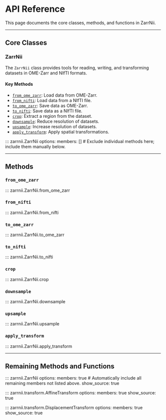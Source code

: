 # API Reference

This page documents the core classes, methods, and functions in ZarrNii. 

---

## Core Classes

### ZarrNii
The `ZarrNii` class provides tools for reading, writing, and transforming datasets in OME-Zarr and NIfTI formats.

#### Key Methods
- [`from_ome_zarr`](#from_ome_zarr): Load data from OME-Zarr.
- [`from_nifti`](#from_nifti): Load data from a NIfTI file.
- [`to_ome_zarr`](#to_ome_zarr): Save data as OME-Zarr.
- [`to_nifti`](#to_nifti): Save data as a NIfTI file.
- [`crop`](#crop): Extract a region from the dataset.
- [`downsample`](#downsample): Reduce resolution of datasets.
- [`upsample`](#upsample): Increase resolution of datasets.
- [`apply_transform`](#apply_transform): Apply spatial transformations.

::: zarrnii.ZarrNii
    options:
        members: []  # Exclude individual methods here; include them manually below.

---

## Methods

### `from_ome_zarr`
::: zarrnii.ZarrNii.from_ome_zarr

### `from_nifti`
::: zarrnii.ZarrNii.from_nifti

### `to_ome_zarr`
::: zarrnii.ZarrNii.to_ome_zarr

### `to_nifti`
::: zarrnii.ZarrNii.to_nifti

### `crop`
::: zarrnii.ZarrNii.crop

### `downsample`
::: zarrnii.ZarrNii.downsample

### `upsample`
::: zarrnii.ZarrNii.upsample

### `apply_transform`
::: zarrnii.ZarrNii.apply_transform

---



## Remaining Methods and Functions

::: zarrnii.ZarrNii
    options:
        members: true  # Automatically include all remaining members not listed above.
        show_source: true

::: zarrnii.transform.AffineTransform
    options:
        members: true
        show_source: true

::: zarrnii.transform.DisplacementTransform
    options:
        members: true
        show_source: true

